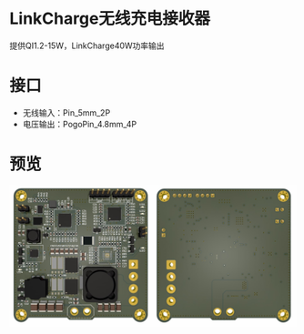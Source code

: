 # LinkCharge无线充电接收器
提供QI1.2-15W，LinkCharge40W功率输出

# 接口
* 无线输入：Pin_5mm_2P
* 电压输出：PogoPin_4.8mm_4P

# 预览
![Image text](preview.jpg)